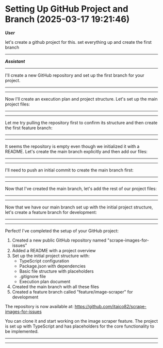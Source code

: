 <!-- Generated by SpecStory -->

# Setting Up GitHub Project and Branch (2025-03-17 19:21:46)

_**User**_

let's create a github project for this. set everything up and create the first branch

---

_**Assistant**_



---

I'll create a new GitHub repository and set up the first branch for your project.

---



---

Now I'll create an execution plan and project structure. Let's set up the main project files:

---



---

Let me try pulling the repository first to confirm its structure and then create the first feature branch:

---



---

It seems the repository is empty even though we initialized it with a README. Let's create the main branch explicitly and then add our files:

---



---

I'll need to push an initial commit to create the main branch first:

---



---

Now that I've created the main branch, let's add the rest of our project files:

---



---

Now that we have our main branch set up with the initial project structure, let's create a feature branch for development:

---



---

Perfect! I've completed the setup of your GitHub project:

1. Created a new public GitHub repository named "scrape-images-for-issues"
2. Added a README with a project overview
3. Set up the initial project structure with:
   - TypeScript configuration
   - Package.json with dependencies
   - Basic file structure with placeholders
   - .gitignore file
   - Execution plan document
4. Created the main branch with all these files
5. Created a feature branch called "feature/image-scraper" for development

The repository is now available at: https://github.com/itaico82/scrape-images-for-issues

You can clone it and start working on the image scraper feature. The project is set up with TypeScript and has placeholders for the core functionality to be implemented.

---



---


